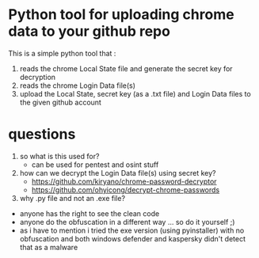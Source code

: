 # Python tool for uploading chrome data to your github repo

This is a simple python tool that : 
1. reads the chrome Local State file and generate the secret key for decryption
2. reads the chrome Login Data file(s)
3. upload the Local State, secret key (as a .txt file) and Login Data files to the given github account 

# questions 
1. so what is this used for?
    - can be used for pentest and osint stuff 
2. how can we decrypt the Login Data file(s) using secret key?
    - https://github.com/kiryano/chrome-password-decryptor
    - https://github.com/ohyicong/decrypt-chrome-passwords
3. why .py file and not an .exe file?
  - anyone has the right to see the clean code
  - anyone do the obfuscation in a different way ... so do it yourself ;)
  - as i have to mention i tried the exe version (using pyinstaller) with no obfuscation and both windows defender and kaspersky didn't detect that as a malware
   
